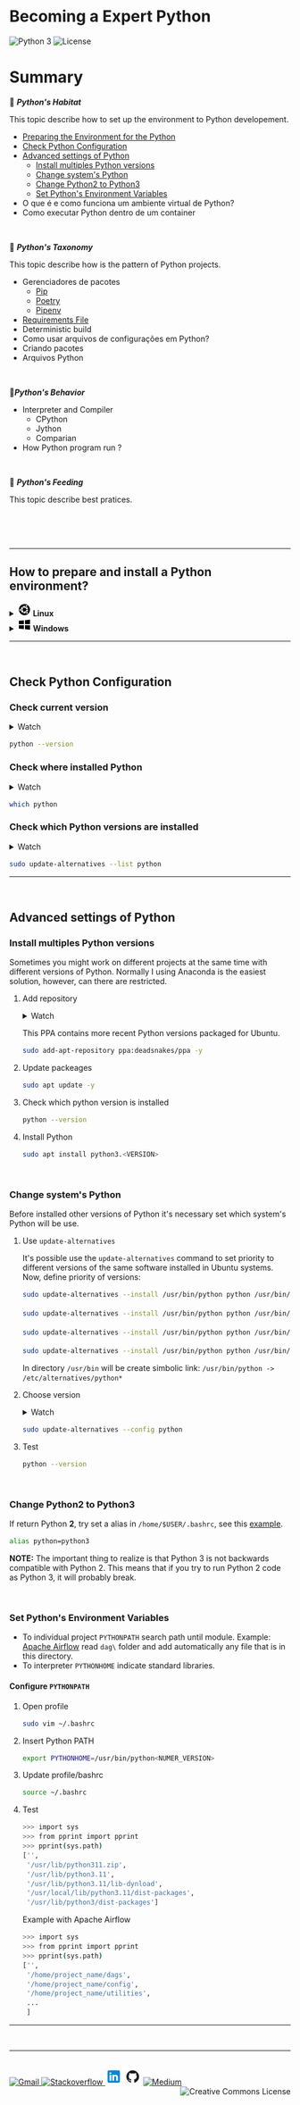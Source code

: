 # Becoming a Expert Python
![Python 3](https://img.shields.io/badge/python-3-blue.svg)
![License](https://img.shields.io/badge/Code%20License-MIT-blue.svg)


# Summary

:sunrise_over_mountains: **_Python's Habitat_**

This topic describe how to set up the environment to Python developement.
- [Preparing the Environment for the Python](#How-to-prepare-and-install-a-Python-environment?)
- [Check Python Configuration](#check-python-configuration)
- [Advanced settings of Python](#Advanced-settings-of-Python)
  - [Install multiples Python versions](#Install-multiples-Python-versions)
  - [Change system's Python](#Change-system's-Python)
  - [Change Python2 to Python3](#Change-Python2-to-Python3)
  - [Set Python's Environment Variables](#Set-Python's-Environment-Variables)
- O que é e como funciona um ambiente virtual de Python?
- Como executar Python dentro de um container

<br/>

:snake: **_Python's Taxonomy_**

This topic describe how is the pattern of Python projects.
- Gerenciadores de pacotes
  - [Pip](#pipenv)
  - [Poetry](#pipenv)
  - [Pipenv](#pipenv)
- [Requirements File](#requirements-file)
- Deterministic build
- Como usar arquivos de configurações em Python?
- Criando pacotes
- Arquivos Python

<br/>

:anger:**_Python's Behavior_**
- Interpreter and Compiler
  - CPython
  - Jython
  - Comparian
- How Python program run ?

<br/>

:bug: **_Python's Feeding_**

This topic describe best pratices.

<br/>
<br/>
<br/>

---

## **How to prepare and install a Python environment?**

<details>
    <summary><b>  <a href="#linux"><img src="images/icon_ubuntu.png"/></a> Linux</b></summary>
  
  Python needs a set of tools that are system requirements. If necessary, install these requirements with this command:
  ```bash
  sudo apt update

  sudo apt install\
    software-properties-common\
    build-essential\
    libffi-dev\
    python3-pip\
    python3-dev\
    python3-venv\
    python3-setuptools\
    python3-pkg-resources
  ```
  
  Now, the environment is done to install Python
  ```bash
  sudo apt install python
  ```
  <br/>
</details>

<details>
  <summary><b>  <a href="#windows"><img src="images/icon_windows.png"/></a> Windows</b></summary>

  On Windows, I recommend using the package manager [chocolatey](https://chocolatey.org/) and set your Powershell to can work as admin. See [this](devpos/infra-as-code) tutorial.

  Now, install Python
  ```powershell
  choco install python 
  ```
  
  <img src='images/windows_python_4.png' height=auto width="100%">
  <img src='images/windows_python_5.png' height=auto width="100%">
  
  <br/>
  
  Test
  ```powershell
  python --version 
  ```
  
  <img src='images/windows_python_6.png' height=100% width="100%">

  <br/>
</details>

---

<br/>

## **Check Python Configuration**
### Check **current version**

<details>	
  <summary> Watch</summary>
  <img src='images/version_python.gif' height=auto width="100%">
</details>

```bash
python --version
```

### Check **where** installed Python
<details>	
  <summary> Watch</summary>
  <img src='images/which_python.gif' height=auto width="100%">
</details>

```bash
which python
```

### Check **which Python versions** are installed
<details>	
  <summary> Watch</summary>
  <img src='images/list_versions.gif' height=auto width="100%">
</details>
  
```bash
sudo update-alternatives --list python
```

---

<br/>

## **Advanced settings of Python**

### **Install multiples Python versions**
Sometimes you might work on different projects at the same time with different versions of Python. Normally I using Anaconda is the easiest solution, however, can there are restricted.

1. Add repository
   <details>	
     <summary> Watch</summary>
     <img src='images/install_python.gif' height=auto width="100%">
   </details>

   This PPA contains more recent Python versions packaged for Ubuntu.
   ```bash
   sudo add-apt-repository ppa:deadsnakes/ppa -y
   ```

2. Update packeages
   ```bash
   sudo apt update -y
   ```
   
3. Check which python version is installed
   ```bash
   python --version
   ```
   
4. Install Python
   ```bash
   sudo apt install python3.<VERSION>
   ```
   
<br/>

### **Change system's Python**
Before installed other versions of Python it's necessary set which system's Python will be use.

1. Use `update-alternatives`

   It's possible use the `update-alternatives` command to set priority to different versions of the same software installed in Ubuntu systems. Now, define priority of versions:
   
   ```bash
   sudo update-alternatives --install /usr/bin/python python /usr/bin/python3.11 1
   
   sudo update-alternatives --install /usr/bin/python python /usr/bin/python3.10 2
    
   sudo update-alternatives --install /usr/bin/python python /usr/bin/python3.8 3

   sudo update-alternatives --install /usr/bin/python python /usr/bin/python3.6 4
   ```

   In directory `/usr/bin` will be create simbolic link: `/usr/bin/python -> /etc/alternatives/python*`

2. Choose version

   <details>	
     <summary> Watch</summary>
     <img src='images/change_python.gif' height=auto width="100%">
   </details>

   ```bash
   sudo update-alternatives --config python
   ```

3. Test
   ```bash
   python --version
   ```


<br/>

### **Change Python2 to Python3**
If return Python **2**, try set a alias in `/home/$USER/.bashrc`, see this [example](https://github.com/brunocampos01/home-sweet-home/blob/master/config/.bashrc).

```bash
alias python=python3
```

**NOTE:**
The important thing to realize is that Python 3 is not backwards compatible with Python 2. This means that if you try to run Python 2 code as Python 3, it will probably break.

<br/>

### **Set Python's Environment Variables**
- To individual project `PYTHONPATH` search path until module. Example: [Apache Airflow](https://airflow.apache.org/) read `dag\` folder and add automatically any file that is in this directory. 
- To interpreter `PYTHONHOME` indicate standard libraries.

#### **Configure `PYTHONPATH`**
1. Open profile
   ```bash
   sudo vim ~/.bashrc
   ```

2. Insert Python PATH
   ```bash
   export PYTHONHOME=/usr/bin/python<NUMER_VERSION>
   ```

3. Update profile/bashrc
   ```bash
   source ~/.bashrc
   ```

4. Test
   ```bash
   >>> import sys
   >>> from pprint import pprint
   >>> pprint(sys.path)
   ['',
    '/usr/lib/python311.zip',
    '/usr/lib/python3.11',
    '/usr/lib/python3.11/lib-dynload',
    '/usr/local/lib/python3.11/dist-packages',
    '/usr/lib/python3/dist-packages']
   ```
   
   Example with Apache Airflow
   ```bash
   >>> import sys
   >>> from pprint import pprint
   >>> pprint(sys.path)
   ['',
    '/home/project_name/dags',
    '/home/project_name/config',
    '/home/project_name/utilities',
    ...
    ]
   ```

---

<br/>














<!-- 



## Requirements File
_Requirements files_ is file containing a list of items to be installed using pip install.

- Generate file `requirements.txt`
```bash
pip3 freeze > requirements.txt
```

or

```bash
venv/bin/pip3 freeze > requirements.txt
cat requirements # image bellow
```
<img src="images/requeriments.png" align="center" height=auto width=50%/>


- Visualize instaled libraries
```bash
pip3 freeze
```
<img src="images/freeze.png" align="center" height=auto width=100%/>

- Install libraries in requirements
```bash
pip3 install -r requirements.txt
```
`-r` recursive

---

## Virtual Environment
<img src="images/virtual_env_p3.png"  align="center" height=auto width=80%/>

The Python can is executed in a virtual environment with **semi-isolated** from system.
<br/>
When Python is initiating, it analyzes the path of its binary. In a virtual environment, it's actually just a copy or Symbolic link to your system's Python binary. Next, set the `sys.prefix` location which is used to locate the `site-packages` (third party libraries)

_Quando o Python está iniciando, ele analisa o caminho do seu binário. Em um virtual environment, na verdade, é apenas uma cópia ou Symbolic link para o binário Python do seu sistema. Em seguida, define o local `sys.prefix` que é usado para localizar o `site-packages`(third party libraries)._

<img src="images/venv.png"  align="center" height=auto width=80%/>

### Symbolic link
- `sys.prefix` points to the virtual environment directory.
- `sys.base.prefix` points to the **non-virtual** environment.

Example, how keep the files in folder of virtual environment:
```bash
ll

# random.py -> /usr/lib/python3.6/random.py
# reprlib.py -> /usr/lib/python3.6/reprlib.py
# re.py -> /usr/lib/python3.6/re.py
# ...
```

```bash
tree

├── bin
│   ├── activate
│   ├── activate.csh
│   ├── activate.fish
│   ├── easy_install
│   ├── easy_install-3.8
│   ├── pip
│   ├── pip3
│   ├── pip3.8
│   ├── python -> python3.8
│   ├── python3 -> python3.8
│   └── python3.8 -> /Library/Frameworks/Python.framework/Versions/3.8/bin/python3.8
├── include
├── lib
│   └── python3.8
│       └── site-packages
└── pyvenv.cfg
```

### Create Virtual Environment
```bash
$ virtualenv -p python3  NAME_ENVIRONMENT
(env) $
```
or
```bash
$ python3 -m venv NAME_ENVIRONMENT
(env) $
```

###  To begin using the virtual environment, it needs to be activated
<img src="images/virtualenv.gif" align="center" height=auto width=100%/>

Execute activate script
```bash
source <DIR>/bin/activate
```

<img src="images/env.png" align="center" height=auto width=100%/>


#### References
- [python-virtual-environments-a-primer](https://realpython.com/python-virtual-environments-a-primer/)

---

## Pipenv
- Package manager: `Pipefile`
- Virtual environment: `$HOME/.local/share`
- Lock package: `Pipefile.lock`

<img src="images/pipe.gif" align="center" height=auto width=100%/>


### Why use pipefile?
Using pip and requirements.txt file, have a **real issue here is that the build isn’t [deterministic](https://pt.wikipedia.org/wiki/Algoritmo_determin%C3%ADstico)**. What I mean by that is that, given the same input (the requirements.txt file), pip doesn’t always produce the same environment.

### What is pipefile?
It automatically creates and manages a virtualenv for your projects, as well as adds/removes packages from your Pipfile as you install/uninstall packages. It also generates the ever-important Pipfile.lock, which is used to produce deterministic builds.

Features:
- Deterministic builds
- Separates development and production environment libraries into a single file `Pipefile`
- Automatically adds/removes packages from your `Pipfile`
- Automatically create and manage a virtualenv
- Check PEP 508 requirements
- Check installed package safety

### Comparisons
```
# Pipfile

[[source]]
name = "pypi"
url = "https://pypi.org/simple"
verify_ssl = true

[dev-packages]
matplotlib = "==3.1.3"

[packages]
requests = "*"
numpy = "==1.18.1"
pandas = "==1.0.1"
wget = "==3.2"

[requires]
python_version = "3.8"
platform_system = 'Linux'
```

```
# requirements.txt

requests
matplotlib==3.1.3
numpy==1.18.1
pandas==1.0.1
wget==3.2
```


### Install
```bash
pip3 install --user pipenv
```

### Create Pipfile and virtual environment
```bash
pipenv --python 3

# Creating a virtualenv for this project…
# Pipfile: /home/campos/projects/becoming-a-expert-python/Pipfile

# Using /usr/bin/python3.8 (3.8.2) to create virtualenv…
# ⠼ Creating virtual environment...created virtual environment CPython3.8.2.final.0-64 in 256ms

#   creator CPython3Posix(dest=/home/campos/.local/share/virtualenvs/becoming-a-expert-python-fmPL6zJP, clear=False, global=False)

#   seeder FromAppData(download=False, pip=latest, setuptools=latest, wheel=latest, via=copy, app_data_dir=/home/campos/.local/share/virtualenv/seed-app-data/v1)

#   activators BashActivator,CShellActivator,FishActivator,PowerShellActivator,PythonActivator,XonshActivator

# ✔ Successfully created virtual environment!
# Virtualenv location: /home/campos/.local/share/virtualenvs/becoming-a-expert-python-fmPL6zJP

# requirements.txt found, instead of Pipfile! Converting…
# ✔ Success!
```

- See where virtual environment installed
```bash
pipenv --venv
```

### Activate environment
```bash
pipenv run
```
<img src='images/pipenv.png' width="100%">

### Install Libraries with Pipefile
```bash
pipenv install flask

# or

pipenv install --dev flask
```

### Create lock file
```bash
pipenv lock

# Locking [dev-packages] dependencies…
# Locking [packages] dependencies…
# ✔ Success!
```

#### References
- [Official documentation](https://github.com/pypa/pipenv)
- [Gerenciando suas dependências e ambientes python com pipenv](https://medium.com/code-rocket-blog/gerenciando-suas-depend%C3%AAncias-e-ambientes-python-com-pipenv-9e5413513fa6)
- [How are Pipfile and Pipfile.lock used?](https://stackoverflow.com/questions/46330327/how-are-pipfile-and-pipfile-lock-used)

---


## Simple Deterministic Build

```
pip install pip-tools
pip3 freeze > requirements.in

pip-compile --generate-hashes requirements.in
```

output: requirements.txt
```
wtforms==2.3.3 \
    --hash=sha256:7b504fc724d0d1d4d5d5c114e778ec88c37ea53144683e084215eed5155ada4c \
    --hash=sha256:81195de0ac94fbc8368abbaf9197b88c4f3ffd6c2719b5bf5fc9da744f3d829c
    # via
    #   -r requirements.in
    #   flask-admin
    #   flask-wtf
zict==2.0.0 \
    --hash=sha256:26aa1adda8250a78dfc6a78d200bfb2ea43a34752cf58980bca75dde0ba0c6e9 \
    --hash=sha256:8e2969797627c8a663575c2fc6fcb53a05e37cdb83ee65f341fc6e0c3d0ced16
    # via
    #   -r requirements.in
    #   distributed
zipp==3.4.0 \
    --hash=sha256:102c24ef8f171fd729d46599845e95c7ab894a4cf45f5de11a44cc7444fb1108 \
    --hash=sha256:ed5eee1974372595f9e416cc7bbeeb12335201d8081ca8a0743c954d4446e5cb
    # via
    #   -r requirements.in
    #   importlib-metadata
    #   importlib-resources
    #   pep517
```












---
<!--
## Python Files
REFACTORING
https://packaging.python.org/key_projects/#pipenv

In production ...
- distlib
- virtualenv
- eggs
- Wheel

#### Files: `.py`

File: Typically, a Python file is any file that contains code. Most Python files have the extension .py.

Script: A Python script is a file that you intend to execute from the command line to accomplish a task.

Module: A Python module is a file that you intend to import from within another module or a script, or from the interactive interpreter. You can read more about modules in the Python documentation.


Call unique def in file.py (`python -c "import FILE_NAME; def test(requirements)"`)



```
sound/                          Top-level package
      __init__.py               Initialize the sound package
      formats/                  Subpackage for file format conversions
              __init__.py
              wavread.py
              wavwrite.py
              aiffread.py
              aiffwrite.py
              auread.py
              auwrite.py
              ...
      effects/                  Subpackage for sound effects
              __init__.py
              echo.py
              surround.py
              reverse.py
              ...
      filters/                  Subpackage for filters
              __init__.py
              equalizer.py
              vocoder.py
              karaoke.py
              ...

```

#### `__init__.py`

- The `__init__.py` files are required to make Python treat directories containing the file as packages.
- File can empty
- Is good pratice `__init__` have a list with modules to import. Example:
```
__all__ = ["echo", "surround", "reverse"]
```
- So import `from sound.effects import *` call the modules: "echo", "surround", "reverse"


Import individual module:<br/>
```python
from package import item.subitem.subsubite...

from module import name
```

TODO:
- https://nbviewer.jupyter.org/github/ricardoduarte/python-for-developers/blob/master/Chapter10/Chapter10_Packages.ipynb


#### Global Modules
- Módulos que são projetados para uso via M import * devem usar o mecanismo `__ all __` para impedir a exportação de globals

- To better  support introspection
Use __ all __ to switch *. E.g
```Python
__all__ = ['foo', 'Bar']

from module import *
```
significa que, quando você `from module import * ` apenas esses nomes __all__ são importados.

EXAMPLES...
- More details: https://stackoverflow.com/questions/44834/can-someone-explain-all-in-python and https://www.python.org/dev/peps/pep-0008/#naming-conventions



- Examples ...
- Read: https://realpython.com/run-python-scripts/


#### Compiler Files: `.pyc`
Program **doesn’t run any faster when it is read from a .pyc** file than when it is read from a .py file;

.pyc it's faster to loaded modules -->



<!-- ## Configuration File
There are ways to manage the configuration:
- Using built-in data structure
- Using external configuration file
    - json
    - ini
- Using environment variables
- Using dynamic loading
 -->




---

<p  align="left">
<br/>
<a href="mailto:brunocampos01@gmail.com" target="_blank"><img src="https://github.com/brunocampos01/devops/blob/master/images/email.png" alt="Gmail" width="30">
</a>
<a href="https://stackoverflow.com/users/8329698/bruno-campos" target="_blank"><img src="https://github.com/brunocampos01/devops/blob/master/images/stackoverflow.png" alt="Stackoverflow" width="30">
</a>
<a href="https://www.linkedin.com/in/brunocampos01" target="_blank"><img src="https://github.com/brunocampos01/devops/blob/master/images/linkedin.png" alt="LinkedIn" width="30"></a>
<a href="https://github.com/brunocampos01" target="_blank"><img src="https://github.com/brunocampos01/devops/blob/master/images/github.png" alt="GitHub" width="30"></a>
<a href="https://medium.com/@brunocampos01" target="_blank"><img src="https://github.com/brunocampos01/devops/blob/master/images/medium.png" alt="Medium" width="30">
</a>
<a rel="license" href="http://creativecommons.org/licenses/by-sa/4.0/"><img alt="Creative Commons License" style="border-width:0" src="https://i.creativecommons.org/l/by-sa/4.0/88x31.png",  align="right" /></a><br/>
</p>
